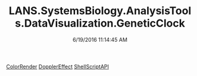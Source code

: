 ﻿---
title: LANS.SystemsBiology.AnalysisTools.DataVisualization.GeneticClock
date: 6/19/2016 11:14:45 AM
---

[ColorRender](T-LANS.SystemsBiology.AnalysisTools.DataVisualization.GeneticClock.ColorRender.html)
[DopplerEffect](T-LANS.SystemsBiology.AnalysisTools.DataVisualization.GeneticClock.DopplerEffect.html)
[ShellScriptAPI](T-LANS.SystemsBiology.AnalysisTools.DataVisualization.GeneticClock.ShellScriptAPI.html)
